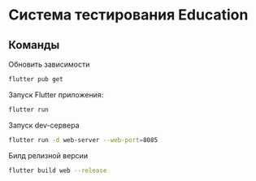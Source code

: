 # Система тестирования Education

## Команды
Обновить зависимости
```bash
flutter pub get
```
Запуск Flutter приложения:
```bash
flutter run
```

Запуск dev-сервера
```bash
flutter run -d web-server --web-port=8085
```


Билд релизной версии
```bash
flutter build web --release
```
